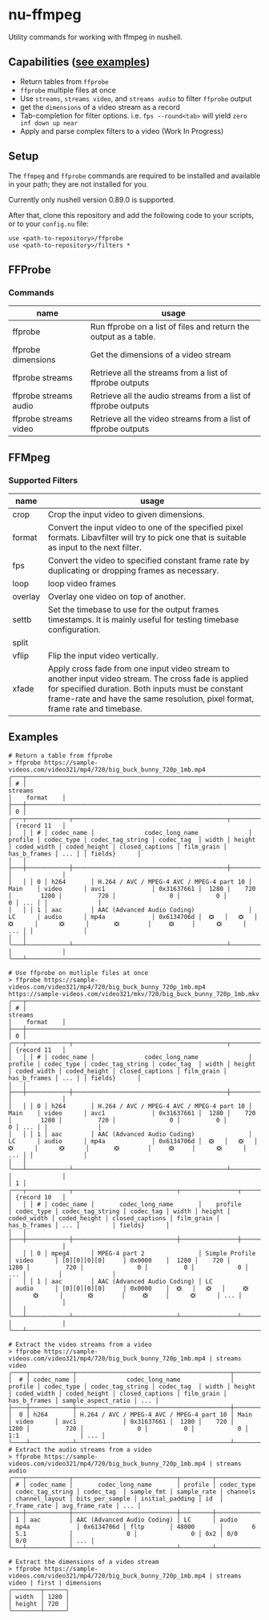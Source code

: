 
# nu-ffmpeg

Utility commands for working with ffmpeg in nushell.

## Capabilities ([see examples](#examples))

- Return tables from `ffprobe`
- `ffprobe` multiple files at once
- Use `streams`, `streams video`, and `streams audio` to filter `ffprobe` output
- get the `dimensions` of a video stream as a record
- Tab-completion for filter options. i.e. `fps --round<tab>` will yield `zero inf down up near`
- Apply and parse complex filters to a video (Work In Progress)

## Setup

The `ffmpeg` and `ffprobe` commands are required to be installed and available
in your path; they are not installed for you.

Currently only nushell version 0.89.0
 is supported.

After that, clone this repository and add the following code to your scripts,
or to your `config.nu` file:

```nu
use <path-to-repository>/ffprobe
use <path-to-repository>/filters *
```

## FFProbe

### Commands

| name                  | usage                                                            |
| --------------------- | ---------------------------------------------------------------- |
| ffprobe               | Run ffprobe on a list of files and return the output as a table. |
| ffprobe dimensions    | Get the dimensions of a video stream                             |
| ffprobe streams       | Retrieve all the streams from a list of ffprobe outputs          |
| ffprobe streams audio | Retrieve all the audio streams from a list of ffprobe outputs    |
| ffprobe streams video | Retrieve all the video streams from a list of ffprobe outputs    |


## FFMpeg

### Supported Filters

| name    | usage                                                                                                                                                                                                                                      |
| ------- | ------------------------------------------------------------------------------------------------------------------------------------------------------------------------------------------------------------------------------------------ |
| crop    | Crop the input video to given dimensions.                                                                                                                                                                                                  |
| format  | Convert the input video to one of the specified pixel formats. Libavfilter will try to pick one that is suitable as input to the next filter.                                                                                              |
| fps     | Convert the video to specified constant frame rate by duplicating or dropping frames as necessary.                                                                                                                                         |
| loop    | loop video frames                                                                                                                                                                                                                          |
| overlay | Overlay one video on top of another.                                                                                                                                                                                                       |
| settb   | Set the timebase to use for the output frames timestamps. It is mainly useful for testing timebase configuration.                                                                                                                          |
| split   |                                                                                                                                                                                                                                            |
| vflip   | Flip the input video vertically.                                                                                                                                                                                                           |
| xfade   | Apply cross fade from one input video stream to another input video stream. The cross fade is applied for specified duration. Both inputs must be constant frame-rate and have the same resolution, pixel format, frame rate and timebase. |


## Examples

```nu
# Return a table from ffprobe
> ffprobe https://sample-videos.com/video321/mp4/720/big_buck_bunny_720p_1mb.mp4
╭───┬─────────────────────────────────────────────────────────────────────────────────────────────────────────────────────────────────────────────────────────────────────────────────────────────────────────────────────────┬──────────────╮
│ # │                                                                                                         streams                                                                                                         │    format    │
├───┼─────────────────────────────────────────────────────────────────────────────────────────────────────────────────────────────────────────────────────────────────────────────────────────────────────────────────────────┼──────────────┤
│ 0 │ ╭───┬────────────┬───────────────────────────────────────────┬─────────┬────────────┬──────────────────┬────────────┬───────┬────────┬─────────────┬──────────────┬─────────────────┬────────────┬──────────────┬─────╮ │ {record 11   │
│   │ │ # │ codec_name │              codec_long_name              │ profile │ codec_type │ codec_tag_string │ codec_tag  │ width │ height │ coded_width │ coded_height │ closed_captions │ film_grain │ has_b_frames │ ... │ │ fields}      │
│   │ ├───┼────────────┼───────────────────────────────────────────┼─────────┼────────────┼──────────────────┼────────────┼───────┼────────┼─────────────┼──────────────┼─────────────────┼────────────┼──────────────┼─────┤ │              │
│   │ │ 0 │ h264       │ H.264 / AVC / MPEG-4 AVC / MPEG-4 part 10 │ Main    │ video      │ avc1             │ 0x31637661 │  1280 │    720 │        1280 │          720 │               0 │          0 │            0 │ ... │ │              │
│   │ │ 1 │ aac        │ AAC (Advanced Audio Coding)               │ LC      │ audio      │ mp4a             │ 0x6134706d │  ❎   │   ❎   │     ❎      │      ❎      │       ❎        │     ❎     │      ❎      │ ... │ │              │
│   │ ╰───┴────────────┴───────────────────────────────────────────┴─────────┴────────────┴──────────────────┴────────────┴───────┴────────┴─────────────┴──────────────┴─────────────────┴────────────┴──────────────┴─────╯ │              │
╰───┴─────────────────────────────────────────────────────────────────────────────────────────────────────────────────────────────────────────────────────────────────────────────────────────────────────────────────────────┴──────────────╯
```

```nu
# Use ffprobe on mutliple files at once
> ffprobe https://sample-videos.com/video321/mp4/720/big_buck_bunny_720p_1mb.mp4 https://sample-videos.com/video321/mkv/720/big_buck_bunny_720p_1mb.mkv
╭───┬─────────────────────────────────────────────────────────────────────────────────────────────────────────────────────────────────────────────────────────────────────────────────────────────────────────────────────────┬──────────────╮
│ # │                                                                                                         streams                                                                                                         │    format    │
├───┼─────────────────────────────────────────────────────────────────────────────────────────────────────────────────────────────────────────────────────────────────────────────────────────────────────────────────────────┼──────────────┤
│ 0 │ ╭───┬────────────┬───────────────────────────────────────────┬─────────┬────────────┬──────────────────┬────────────┬───────┬────────┬─────────────┬──────────────┬─────────────────┬────────────┬──────────────┬─────╮ │ {record 11   │
│   │ │ # │ codec_name │              codec_long_name              │ profile │ codec_type │ codec_tag_string │ codec_tag  │ width │ height │ coded_width │ coded_height │ closed_captions │ film_grain │ has_b_frames │ ... │ │ fields}      │
│   │ ├───┼────────────┼───────────────────────────────────────────┼─────────┼────────────┼──────────────────┼────────────┼───────┼────────┼─────────────┼──────────────┼─────────────────┼────────────┼──────────────┼─────┤ │              │
│   │ │ 0 │ h264       │ H.264 / AVC / MPEG-4 AVC / MPEG-4 part 10 │ Main    │ video      │ avc1             │ 0x31637661 │  1280 │    720 │        1280 │          720 │               0 │          0 │            0 │ ... │ │              │
│   │ │ 1 │ aac        │ AAC (Advanced Audio Coding)               │ LC      │ audio      │ mp4a             │ 0x6134706d │  ❎   │   ❎   │     ❎      │      ❎      │       ❎        │     ❎     │      ❎      │ ... │ │              │
│   │ ╰───┴────────────┴───────────────────────────────────────────┴─────────┴────────────┴──────────────────┴────────────┴───────┴────────┴─────────────┴──────────────┴─────────────────┴────────────┴──────────────┴─────╯ │              │
│ 1 │ ╭───┬────────────┬─────────────────────────────┬────────────────┬────────────┬──────────────────┬───────────┬───────┬────────┬─────────────┬──────────────┬─────────────────┬────────────┬──────────────┬─────╮         │ {record 10   │
│   │ │ # │ codec_name │       codec_long_name       │    profile     │ codec_type │ codec_tag_string │ codec_tag │ width │ height │ coded_width │ coded_height │ closed_captions │ film_grain │ has_b_frames │ ... │         │ fields}      │
│   │ ├───┼────────────┼─────────────────────────────┼────────────────┼────────────┼──────────────────┼───────────┼───────┼────────┼─────────────┼──────────────┼─────────────────┼────────────┼──────────────┼─────┤         │              │
│   │ │ 0 │ mpeg4      │ MPEG-4 part 2               │ Simple Profile │ video      │ [0][0][0][0]     │ 0x0000    │  1280 │    720 │        1280 │          720 │               0 │          0 │            0 │ ... │         │              │
│   │ │ 1 │ aac        │ AAC (Advanced Audio Coding) │ LC             │ audio      │ [0][0][0][0]     │ 0x0000    │  ❎   │   ❎   │     ❎      │      ❎      │       ❎        │     ❎     │      ❎      │ ... │         │              │
│   │ ╰───┴────────────┴─────────────────────────────┴────────────────┴────────────┴──────────────────┴───────────┴───────┴────────┴─────────────┴──────────────┴─────────────────┴────────────┴──────────────┴─────╯         │              │
╰───┴─────────────────────────────────────────────────────────────────────────────────────────────────────────────────────────────────────────────────────────────────────────────────────────────────────────────────────────┴──────────────╯
```

```nu
# Extract the video streams from a video
> ffprobe https://sample-videos.com/video321/mp4/720/big_buck_bunny_720p_1mb.mp4 | streams video
╭────┬────────────┬───────────────────────────────────────────┬─────────┬────────────┬──────────────────┬────────────┬───────┬────────┬─────────────┬──────────────┬─────────────────┬────────────┬──────────────┬─────────────────────┬─────╮
│  # │ codec_name │              codec_long_name              │ profile │ codec_type │ codec_tag_string │ codec_tag  │ width │ height │ coded_width │ coded_height │ closed_captions │ film_grain │ has_b_frames │ sample_aspect_ratio │ ... │
├────┼────────────┼───────────────────────────────────────────┼─────────┼────────────┼──────────────────┼────────────┼───────┼────────┼─────────────┼──────────────┼─────────────────┼────────────┼──────────────┼─────────────────────┼─────┤
│  0 │ h264       │ H.264 / AVC / MPEG-4 AVC / MPEG-4 part 10 │ Main    │ video      │ avc1             │ 0x31637661 │  1280 │    720 │        1280 │          720 │               0 │          0 │            0 │ 1:1                 │ ... │
╰────┴────────────┴───────────────────────────────────────────┴─────────┴────────────┴──────────────────┴────────────┴───────┴────────┴─────────────┴──────────────┴─────────────────┴────────────┴──────────────┴─────────────────────┴─────╯
# Extract the audio streams from a video
> ffprobe https://sample-videos.com/video321/mp4/720/big_buck_bunny_720p_1mb.mp4 | streams audio
╭───┬────────────┬─────────────────────────────┬─────────┬────────────┬──────────────────┬────────────┬────────────┬─────────────┬──────────┬────────────────┬─────────────────┬─────────────────┬─────┬──────────────┬────────────────┬─────╮
│ # │ codec_name │       codec_long_name       │ profile │ codec_type │ codec_tag_string │ codec_tag  │ sample_fmt │ sample_rate │ channels │ channel_layout │ bits_per_sample │ initial_padding │ id  │ r_frame_rate │ avg_frame_rate │ ... │
├───┼────────────┼─────────────────────────────┼─────────┼────────────┼──────────────────┼────────────┼────────────┼─────────────┼──────────┼────────────────┼─────────────────┼─────────────────┼─────┼──────────────┼────────────────┼─────┤
│ 1 │ aac        │ AAC (Advanced Audio Coding) │ LC      │ audio      │ mp4a             │ 0x6134706d │ fltp       │ 48000       │        6 │ 5.1            │               0 │               0 │ 0x2 │ 0/0          │ 0/0            │ ... │
╰───┴────────────┴─────────────────────────────┴─────────┴────────────┴──────────────────┴────────────┴────────────┴─────────────┴──────────┴────────────────┴─────────────────┴─────────────────┴─────┴──────────────┴────────────────┴─────╯
```

```nu
# Extract the dimensions of a video stream
> ffprobe https://sample-videos.com/video321/mp4/720/big_buck_bunny_720p_1mb.mp4 | streams video | first | dimensions
╭────────┬──────╮
│ width  │ 1280 │
│ height │ 720  │
╰────────┴──────╯
```
